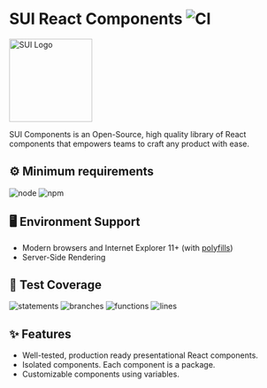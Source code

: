 # SUI React Components ![CI](https://github.com/SUI-Components/sui-components/workflows/CI/badge.svg)

<img src="https://avatars2.githubusercontent.com/u/13288987?s=200&v=4" alt="SUI Logo" width="150">

SUI Components is an Open-Source, high quality library of React components that empowers teams to craft any product with ease.

## ⚙️ Minimum requirements
![node](https://shields.io/badge/node-v16+-lightgray?logo=nodedotjs&logoWidth=20&style=for-the-badge)
![npm](https://shields.io/badge/npm-v7+-lightgrey?logo=npm&logoWidth=20&style=for-the-badge)

## 🖥 Environment Support

- Modern browsers and Internet Explorer 11+ (with [polyfills](https://github.com/SUI-Components/sui/tree/master/packages/sui-polyfills))
- Server-Side Rendering

## 🧪 Test Coverage

![statements](https://shields.io/badge/statements-72.02%25-orange)
![branches](https://shields.io/badge/branches-57.68%25-AA0000)
![functions](https://shields.io/badge/functions-58.85%25-AA0000)
![lines](https://shields.io/badge/lines-73.69%25-orange)

## ✨ Features

- Well-tested, production ready presentational React components.
- Isolated components. Each component is a package.
- Customizable components using variables.
